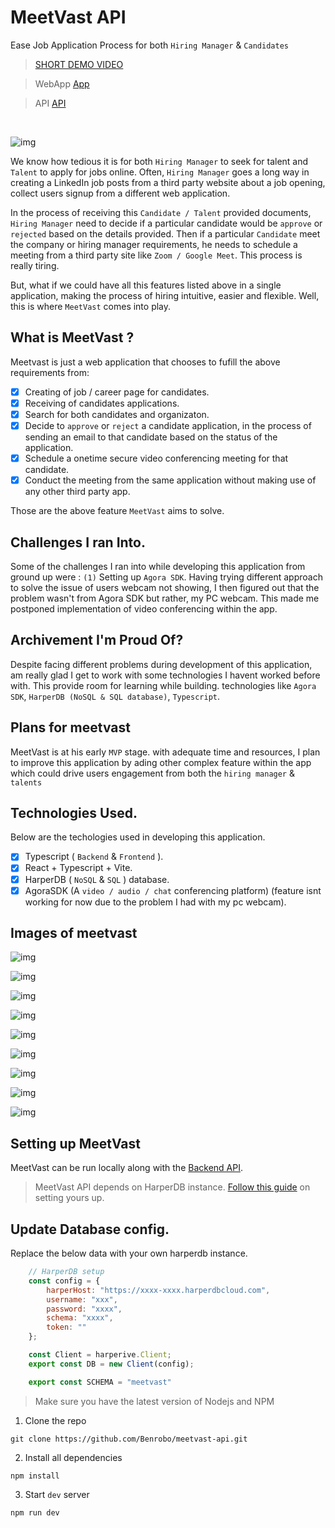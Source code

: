 # MeetVast API 

Ease Job Application Process for both `Hiring Manager` & `Candidates`

> [SHORT DEMO VIDEO](https://youtu.be/1vzvBWqT20E)

> WebApp [App](https://github.com/Benrobo/meetvast)

> API [API](https://github.com/Benrobo/meetvast-api)



</br>

![img](https://raw.githubusercontent.com/Benrobo/meetvast/master/githubImg/1.png)

We know how tedious it is for both `Hiring Manager` to seek for talent and `Talent` to apply for jobs online. Often, `Hiring Manager` goes a long way in creating a LinkedIn job posts from a third party website about a job opening, collect users signup from a different web application.

In the process of receiving this `Candidate / Talent` provided documents, `Hiring Manager` need to decide if a particular candidate would be `approve` or `rejected` based on the details provided. Then if a particular `Candidate` meet the company or hiring manager requirements, he needs to schedule a meeting from a third party site like `Zoom / Google Meet`. This process is really tiring.

But, what if we could have all this features listed above in a single application, making the process of hiring intuitive, easier and flexible. Well, this is where `MeetVast` comes into play.

## What is MeetVast ? 
Meetvast is just a web application that chooses to fufill the above requirements from:

- [x] Creating of job / career page for candidates.
- [x] Receiving of candidates applications.
- [x] Search for both candidates and organizaton.
- [x] Decide to `approve` or `reject` a candidate application, in the process of sending an email to that candidate based on the status of the application.
- [x] Schedule a onetime secure video conferencing meeting for that candidate.
- [x] Conduct the meeting from the same application without making use of any other third party app.

Those are the above feature `MeetVast` aims to solve.

## Challenges I ran Into.
Some of the challenges I ran into while developing this application from ground up were : 
`(1)` Setting up `Agora SDK`. Having trying different approach to solve the issue of users webcam not showing, I then figured out that the problem wasn't from Agora SDK but rather, my PC webcam. This made me postponed implementation of video conferencing within the app.

## Archivement I'm Proud Of?
Despite facing different problems during development of this application, am really glad I get to work with some technologies I havent worked before with. This provide room for learning while building. technologies like `Agora SDK`, `HarperDB (NoSQL & SQL database)`, `Typescript`.

## Plans for meetvast
MeetVast is at his early `MVP` stage. with adequate time and resources, I plan to improve this application by ading other complex feature within the app which could drive users engagement from both the `hiring manager` & `talents`

## Technologies Used.
Below are the techologies used in developing this application.

- [x] Typescript ( `Backend` & `Frontend` ).
- [x] React + Typescript  + Vite.
- [x] HarperDB ( `NoSQL` & `SQL` ) database.
- [x] AgoraSDK (A `video / audio / chat` conferencing platform) (feature isnt working for now due to the problem I had with my pc webcam).

## Images of meetvast
![img](https://raw.githubusercontent.com/Benrobo/meetvast/master/githubImg/2.png)

![img](https://raw.githubusercontent.com/Benrobo/meetvast/master/githubImg/3.png)

![img](https://raw.githubusercontent.com/Benrobo/meetvast/master/githubImg/5.PNG)

![img](https://raw.githubusercontent.com/Benrobo/meetvast/master/githubImg/7.png)

![img](https://raw.githubusercontent.com/Benrobo/meetvast/master/githubImg/8.png)

![img](https://raw.githubusercontent.com/Benrobo/meetvast/master/githubImg/14.png)


![img](https://raw.githubusercontent.com/Benrobo/meetvast/master/githubImg/18.png)

![img](https://raw.githubusercontent.com/Benrobo/meetvast/master/githubImg/17.png)

![img](https://raw.githubusercontent.com/Benrobo/meetvast/master/githubImg/mail.PNG)
## Setting up MeetVast
MeetVast can be run locally along with the [Backend API](https://github.com/Benrobo/meetvast-api).

> MeetVast API depends on HarperDB instance. [Follow this guide](https://blog.francescociulla.com/crud-rest-api-using-nodejs-express-harperdb-docker) on setting yours up.


## Update Database config.
Replace the below data with your own harperdb instance.

```js
    // HarperDB setup
    const config = {
        harperHost: "https://xxxx-xxxx.harperdbcloud.com",
        username: "xxx",
        password: "xxxx",
        schema: "xxxx",
        token: ""
    };

    const Client = harperive.Client;
    export const DB = new Client(config);

    export const SCHEMA = "meetvast"
```

> Make sure you have the latest version of Nodejs and NPM

1. Clone the repo
```
git clone https://github.com/Benrobo/meetvast-api.git
```
2. Install all dependencies
```
npm install
```
3. Start `dev` server
```
npm run dev
```
